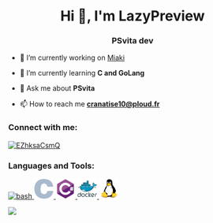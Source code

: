 <h1 align="center">Hi 👋, I'm LazyPreview</h1>
<h3 align="center">PSvita dev</h3>

- 🔭 I’m currently working on [Miaki](https://github.com/cem-3000ve1/Miaki.git)

- 🌱 I’m currently learning **C and GoLang**

- 💬 Ask me about **PSvita**

- 📫 How to reach me **cranatise10@ploud.fr**

<h3 align="left">Connect with me:</h3>
<p align="left">
<a href="https://discord.gg/EZhksaCsmQ" target="blank"><img align="center" src="https://raw.githubusercontent.com/rahuldkjain/github-profile-readme-generator/master/src/images/icons/Social/discord.svg" alt="EZhksaCsmQ" height="30" width="40" /></a>
</p>

<h3 align="left">Languages and Tools:</h3>
<p align="left"> <a href="https://www.gnu.org/software/bash/" target="_blank" rel="noreferrer"> <img src="https://www.vectorlogo.zone/logos/gnu_bash/gnu_bash-icon.svg" alt="bash" width="40" height="40"/> </a> <a href="https://www.cprogramming.com/" target="_blank" rel="noreferrer"> <img src="https://raw.githubusercontent.com/devicons/devicon/master/icons/c/c-original.svg" alt="c" width="40" height="40"/> </a> <a href="https://www.w3schools.com/cs/" target="_blank" rel="noreferrer"> <img src="https://raw.githubusercontent.com/devicons/devicon/master/icons/csharp/csharp-original.svg" alt="csharp" width="40" height="40"/> </a> <a href="https://www.docker.com/" target="_blank" rel="noreferrer"> <img src="https://raw.githubusercontent.com/devicons/devicon/master/icons/docker/docker-original-wordmark.svg" alt="docker" width="40" height="40"/> </a> <a href="https://www.linux.org/" target="_blank" rel="noreferrer"> <img src="https://raw.githubusercontent.com/devicons/devicon/master/icons/linux/linux-original.svg" alt="linux" width="40" height="40"/> </a> </p>
<img src="https://github-readme-stats.vercel.app/api?username=cem-3000ve1&theme=dark">
